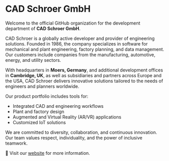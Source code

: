 # CAD Schroer GmbH

Welcome to the official GitHub organization for the development department of **CAD Schroer GmbH**.

CAD Schroer is a globally active developer and provider of engineering solutions. Founded in 1986, the company specializes in software for mechanical and plant engineering, factory planning, and data management. Our customers include companies from the manufacturing, automotive, energy, and utility sectors.

With headquarters in **Moers, Germany**, and additional development offices in **Cambridge, UK**, as well as subsidiaries and partners across Europe and the USA, CAD Schroer delivers innovative solutions tailored to the needs of engineers and planners worldwide.

Our product portfolio includes tools for:
- Integrated CAD and engineering workflows
- Plant and factory design
- Augmented and Virtual Reality (AR/VR) applications
- Customized IoT solutions

We are committed to diversity, collaboration, and continuous innovation. Our team values respect, individuality, and the power of inclusive teamwork.

🔗 Visit our [website](https://www.cad-schroer.com/) for more information.


<!--

**Here are some ideas to get you started:**

🙋‍♀️ A short introduction - what is your organization all about?
🌈 Contribution guidelines - how can the community get involved?
👩‍💻 Useful resources - where can the community find your docs? Is there anything else the community should know?
🍿 Fun facts - what does your team eat for breakfast?
🧙 Remember, you can do mighty things with the power of [Markdown](https://docs.github.com/github/writing-on-github/getting-started-with-writing-and-formatting-on-github/basic-writing-and-formatting-syntax)
-->

